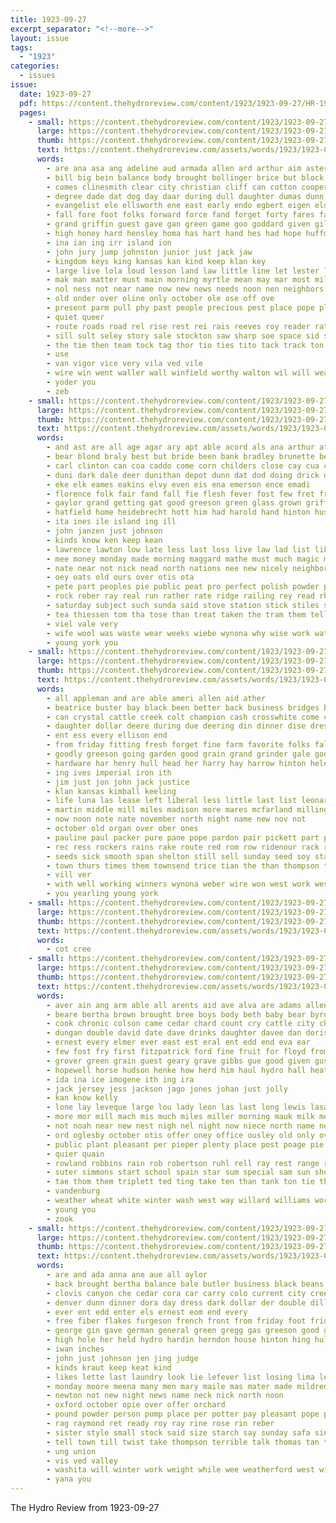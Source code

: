 ```yaml
---
title: 1923-09-27
excerpt_separator: "<!--more-->"
layout: issue
tags:
  - "1923"
categories:
  - issues
issue:
  date: 1923-09-27
  pdf: https://content.thehydroreview.com/content/1923/1923-09-27/HR-1923-09-27.pdf
  pages:
    - small: https://content.thehydroreview.com/content/1923/1923-09-27/small/HR-1923-09-27-01.jpg
      large: https://content.thehydroreview.com/content/1923/1923-09-27/large/HR-1923-09-27-01.jpg
      thumb: https://content.thehydroreview.com/content/1923/1923-09-27/thumbnails/HR-1923-09-27-01.jpg
      text: https://content.thehydroreview.com/assets/words/1923/1923-09-27/HR-1923-09-27-01.txt
      words:
        - are ana asa ang adeline aud armada allen ard arthur aim aster ashe ave all alton aid and ann anil ares allday art arnt ace aday apple
        - bill big bein balance body brought bollinger brice but block bonus bestler been bills back born borths broom baak bridgeport bly below business bal books brief bee bouquet best badge boy brom ban board bible bale benet boys bound bibles begin bouche basket binger balt bus ball
        - comes clinesmith clear city christian cliff can cotton cooper cleo corn clos cee chas colonel course cation class chapel clinton courts cop che cue condit certain car cote crew carry chae charles cause cast cashier call come church churches
        - degree dade dat dog day daar during dull daughter dumas dunn duty ditmore dee dooley doing dobre dinner dew duna der days done
        - evangelist ele ellsworth ene east early endo egbert eigen eld every end even est ead ems ever erie ess esther
        - fall fore foot folks forward force fand forget forty fares far friends from few fair fight felton fach fund former first frid fine found friday fill for
        - grand griffin guest gave gan green game goo goddard given gil gay geary gentleman going gin gore gia ger georgia gladys getting gone good goes general grab gen
        - high honey hard hensley homa has hart hand hes had hope huffman hay how honor hin hicks han hume hafer hinton house heart hall hydro held hold harry heaven halter heir home hedges hee hie him
        - ina ian ing irr island ion
        - john jury jump johnston junior just jack jaw
        - kingdom keys king kansas kan kind keep klan key
        - large live lola loud lesson land law little line let lester levine life lego lucile left look long lower later leet lack leary last lat luck lee lively louis
        - mak man matter must main morning myrtle mean may mar most miles monday made mcbee men miss mae mexico milly musial more mea mut manner members milward maga
        - nol ness not near name now new news needs noon nen neighbors night niece noke notice nak
        - old onder over oline only october ole ose off ove
        - present parm pull phy past people precious pest place pope pleasant postal pot punch pei paper pee pita plants pies perfect power page princess per public pia poi pass
        - quiet queer
        - route roads road rel rise rest rei rais reeves roy reader ratte roswell ret red ruas reno rae rally rob ready round
        - sill sult seley story sale stockton saw sharp soe space sid set self session sires school state sales speaker second soon saturday stose seats struck straight special severe son sen season star sake stores such suva sue short side said shown save sunday stay stones ser show sermon seven sou scott solo small surprise student sept
        - the tie then team tock tag thor tio ties tito tack track ton tat thom them times teacher tite tee take thi throw tae thurs teats triplett thea trip tim tines than thomas toon tor tory thing tok thee tut trucks
        - use
        - van vigor vice very vila ved vile
        - wire win went waller wall winfield worthy walton wil will weatherford west walk wallace wine worn wish wal way work week wee war wie why with waterloo won weather welcome william washington wells whit worth waste wonder was words
        - yoder you
        - zeb
    - small: https://content.thehydroreview.com/content/1923/1923-09-27/small/HR-1923-09-27-02.jpg
      large: https://content.thehydroreview.com/content/1923/1923-09-27/large/HR-1923-09-27-02.jpg
      thumb: https://content.thehydroreview.com/content/1923/1923-09-27/thumbnails/HR-1923-09-27-02.jpg
      text: https://content.thehydroreview.com/assets/words/1923/1923-09-27/HR-1923-09-27-02.txt
      words:
        - and ast are all age agar ary apt able acord als ana arthur ata alva ard ain
        - bear blond braly best but bride been bank bradley brunette benes bright bone blanchard baby bridges banks bee better big bonds belle baxter beat business bertha boss bollinger bills boils bart back
        - carl clinton can coa caddo come corn childers close cay cua city call cold county cat crissman colony cream cedar cheap cooler
        - duni dark dale deer dunithan depot dunn dat dod doing drick day daher daughter days deena deep doubt dans dye
        - eke elk eames eakins elvy even eis ena emerson ence emadi
        - florence folk fair fand fall fie flesh fever fost few fret friend faithful far fortune fund farm from folks friday ford for
        - gaylor grand getting gat good greeson green glass grown griffin gain gil gone german gum going gut
        - hatfield home heidebrecht hott him had harold hand hinton husky henke high hasbrook half husband hot house her handle has hoover hydro hoey houge henry how herndon
        - ita ines ile island ing ill
        - john janzen just johnson
        - kinds know ken keep kean
        - lawrence lawton low late less last loss live law lad list like lighter luck lier life look lasater long lines left
        - mee money monday made morning maggard mathe must much magic might meengs miss mares mete mile mention more men mis mary menno mission matt milk most
        - nate near not nick nead north nations nee new nicely neighbor night now nathan nin
        - oey oats old ours over otis ota
        - pete part peoples pie public peat pro perfect polish powder point past price place payne pape president pauls per pleasant
        - rock reber ray real run rather rate ridge railing rey read rhodes reason regular
        - saturday subject such sunda said stove station stick stiles still school sept soon sucha supper ship state sugar sick sleep surplus standard sam shawnee sad sun siege she sister sells siek see september steel seger stay stock sale simmons stocks spores service spivey sunday
        - tea thiessen tom tha tose than treat taken the tram them tell tae tim tio town turn takes ton taylor
        - viel vale very
        - wife wool was waste wear weeks wiebe wynona why wise work wat weatherford weather warkentin wish window while will wee wages way week with wines well west wal
        - young york you
    - small: https://content.thehydroreview.com/content/1923/1923-09-27/small/HR-1923-09-27-03.jpg
      large: https://content.thehydroreview.com/content/1923/1923-09-27/large/HR-1923-09-27-03.jpg
      thumb: https://content.thehydroreview.com/content/1923/1923-09-27/thumbnails/HR-1923-09-27-03.jpg
      text: https://content.thehydroreview.com/assets/words/1923/1923-09-27/HR-1923-09-27-03.txt
      words:
        - all appleman and are able ameri allen aid ather
        - beatrice buster bay black been better back business bridges brought barges bea blood but bars brown bethel bill binder belle
        - can crystal cattle creek colt champion cash crosswhite come colts count clover church county city christian courts caddo chairs credit corn cannon
        - daughter dollar deere during due deering din dinner dise dres doctor day deer dee date
        - ent ess every ellison end
        - from friday fitting fresh forget fine farm favorite folks fall fair few farrow for felton fore fever fred force field friends
        - goodly greeson going garden good grain grand grinder gale goodwin guest given guthrie goods
        - hardware har henry hull head her harry hay harrow hinton helen home homa hydro hom hiel horse had
        - ing ives imperial iron ith
        - jim just jon john jack justice
        - klan kansas kimball keeling
        - life luna las lease left liberal less little last list leonard
        - martin middle mill miles madison more mares mcfarland milling mower main men must money mode marie much mare miss mile milk mor mate mules male mule
        - now noon note nate november north night name new nov not
        - october old organ over ober ones
        - pauline paul packer pure pane pope pardon pair pickett part pump pons parent public pay plenty plows
        - rec ress rockers rains rake route red rom row ridenour rack riding road read
        - seeds sick smooth span shelton still sell sunday seed soy starts shaw spring saturday set school shape soap sister stock sow sai september sayre side sale ser see she street soon square stange sorrel son states story shiloh
        - town thurs times them townsend trice tian the than thompson thi tobe tie terrible
        - vill ver
        - with well working winners wynona weber wire won west work western wenda was wendall wykert wagon witts week went will while weeks winter
        - you yearling young york
    - small: https://content.thehydroreview.com/content/1923/1923-09-27/small/HR-1923-09-27-04.jpg
      large: https://content.thehydroreview.com/content/1923/1923-09-27/large/HR-1923-09-27-04.jpg
      thumb: https://content.thehydroreview.com/content/1923/1923-09-27/thumbnails/HR-1923-09-27-04.jpg
      text: https://content.thehydroreview.com/assets/words/1923/1923-09-27/HR-1923-09-27-04.txt
      words:
        - cot cree
    - small: https://content.thehydroreview.com/content/1923/1923-09-27/small/HR-1923-09-27-05.jpg
      large: https://content.thehydroreview.com/content/1923/1923-09-27/large/HR-1923-09-27-05.jpg
      thumb: https://content.thehydroreview.com/content/1923/1923-09-27/thumbnails/HR-1923-09-27-05.jpg
      text: https://content.thehydroreview.com/assets/words/1923/1923-09-27/HR-1923-09-27-05.txt
      words:
        - aver ain ang arm able all arents aid ave alva are adams allen ago ani and arrell
        - beare bertha brown brought bree boys body beth baby bear byron belts buy broom blood bradley better barre black bay ber brush bridgeport block bar barr been bottles blatz bank business box but blough
        - cook chronic colson came cedar chard count cry cattle city child canning clinton cee cooper corn check cold courts carver can comfort clerk che come
        - dungan double david date dave drinks daughter davee dan doris dinner douglas days der day
        - ernest every elmer ever east est eral ent edd end eva ear
        - few fost fry first fitzpatrick ford fine fruit for floyd from frank fish fresh full farrell farm flo fancher fair friday fee fie
        - grover green grain guest geary grave gibbs gue good given gus ghost goes
        - hopewell horse hudson henke how herd him haul hydro hall heater had high head her hone horr home has harness hinton hume house hollis harry held
        - ida ina ice imogene ith ing ira
        - jack jersey jess jackson jago jones johan just jolly
        - kan know kelly
        - lone lay leveque large lou lady leon las last long lewis lasater longfellow line like lemon
        - more mor mill mach mis much miles miller morning mauk milk meadows mules mccall molin milch man milling monday mus mccool mare mary main miss most mane market mound mile marion mills
        - not noah near new nest nigh nel night now niece north name neighbors
        - ord oglesby october otis offer oney office ousley old only over ott ove orders
        - public plant pleasant per pieper plenty place post poage pie past pop perfect price proud pence
        - quier quain
        - rowland robbins rain rob robertson ruhl rell ray rest range running rockhold ruth rains roy ridge reg regular reno russell rocker ready res
        - suter simmons start school spain star sum special sam sun short saturday stay steve sales soda sell share sheller swan september stone street sunday supper south sick such selling season stock strong side style shoats state see shannon sale shelton ster span son second
        - tae thom them triplett ted ting take ten than tank ton tie the tata treat town try trip teach toe tell
        - vandenburg
        - weather wheat white winter wash west way willard williams work went will wynona water wife watch well weatherford weeks want with wide weekly write week werk was win woodward wayne wheeler
        - young you
        - zook
    - small: https://content.thehydroreview.com/content/1923/1923-09-27/small/HR-1923-09-27-06.jpg
      large: https://content.thehydroreview.com/content/1923/1923-09-27/large/HR-1923-09-27-06.jpg
      thumb: https://content.thehydroreview.com/content/1923/1923-09-27/thumbnails/HR-1923-09-27-06.jpg
      text: https://content.thehydroreview.com/assets/words/1923/1923-09-27/HR-1923-09-27-06.txt
      words:
        - are and ada anna ane aue all aylor
        - back brought bertha balance bale butler business black beans bess bring big blue berge button bank bottom box bach buy best bryant bars braly bae broom bac board bro bel
        - clovis canyon che cedar cora car carry colo current city creek county cotton cecil cripe call check can clerk chester coats cashier corn
        - denver dunn dinner dora day dress dark dollar der double dillow davis down dau
        - ever ent edd enter els ernest eom end every
        - free fiber flakes furgeson french front from friday foot frid for fill first fair fillmore felton foreman foo fire folks farm fund filling
        - george gin gave german general green gregg gas greeson good grand gallon gray
        - high hole her held hydro hardin herndon house hinton hing hull hose hicks hawks home half honey hair harriman had hae henry hee hart
        - iwan inches
        - john just johnson jen jing judge
        - kinds kraut keep keat kind
        - likes lette last laundry look lie lefever list losing lima levy lee ley law lake like loe
        - monday moore meena many men mary maile mas mater made mildred maa much miss mustard mills more morgan mail mate morning mith mens miles monda meats
        - newton not new night news name neck nick north noon
        - oxford october opie over offer orchard
        - pound powder person pump place per potter pay pleasant pope picking pen pot plant pauline pure pair pee
        - rag raymond ret ready roy ray rine rose rin reber
        - sister style small stock said size starch say sunday safa sines scouten shawnee ship sol skea such sch sheets saturday station school sass sept sat socks see south satin sam soles swing silk scarth spinner summer sepp seam sale store soap sweet shirts sutton start seed spencer
        - tell town till twist take thompson terrible talk thomas tan too tes table the tho
        - ung union
        - vis ved valley
        - washita will winter work weight while wee weatherford west wide with wheat week wool wife white werner
        - yana you
---
```


The Hydro Review from 1923-09-27

<!--more-->

